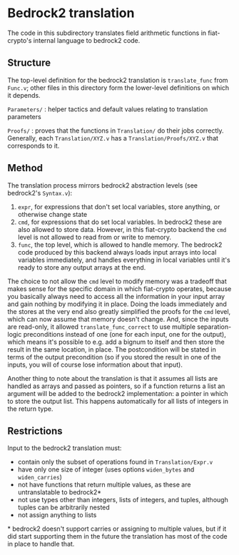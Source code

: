 # Bedrock2 translation

The code in this subdirectory translates field arithmetic functions in
fiat-crypto's internal language to bedrock2 code.

## Structure

The top-level definition for the bedrock2 translation is `translate_func` from
`Func.v`; other files in this directory form the lower-level definitions on
which it depends.

`Parameters/` : helper tactics and default values relating to translation
parameters

`Proofs/` : proves that the functions in `Translation/` do their jobs
correctly. Generally, each `Translation/XYZ.v` has a `Translation/Proofs/XYZ.v`
that corresponds to it.

## Method

The translation process mirrors bedrock2 abstraction levels (see bedrock2's
`Syntax.v`):

1. `expr`, for expressions that don't set local variables, store anything, or
   otherwise change state
2. `cmd`, for expressions that do set local variables. In bedrock2 these are
   also allowed to store data. However, in this fiat-crypto backend the `cmd`
level is not allowed to read from or write to memory.
3. `func`, the top level, which is allowed to handle memory. The bedrock2 code
   produced by this backend always loads input arrays into local variables
immediately, and handles everything in local variables until it's ready to
store any output arrays at the end.

The choice to not allow the `cmd` level to modify memory was a tradeoff that
makes sense for the specific domain in which fiat-crypto operates, because you
basically always need to access all the information in your input array and
gain nothing by modifying it in place. Doing the loads immediately and the
stores at the very end also greatly simplified the proofs for the `cmd` level,
which can now assume that memory doesn't change. And, since the inputs are
read-only, it allowed `translate_func_correct` to use multiple separation-logic
preconditions instead of one (one for each input, one for the output), which
means it's possible to e.g.  add a bignum to itself and then store the result
in the same location, in place. The postcondition will be stated in terms of
the output precondition (so if you stored the result in one of the inputs, you
will of course lose information about that input).


Another thing to note about the translation is that it assumes all lists are
handled as arrays and passed as pointers, so if a function returns a list an
argument will be added to the bedrock2 implementation: a pointer in which to
store the output list. This happens automatically for all lists of integers in
the return type.

## Restrictions

Input to the bedrock2 translation must:
- contain only the subset of operations found in `Translation/Expr.v`
- have only one size of integer (uses options `widen_bytes` and
  `widen_carries`)
- not have functions that return multiple values, as these are untranslatable
  to bedrock2\*
- not use types other than integers, lists of integers, and tuples, although
  tuples can be arbitrarily nested
- not assign anything to lists

\* bedrock2 doesn't support carries or assigning to multiple values, but if it
did start supporting them in the future the translation has most of the code in
place to handle that.
